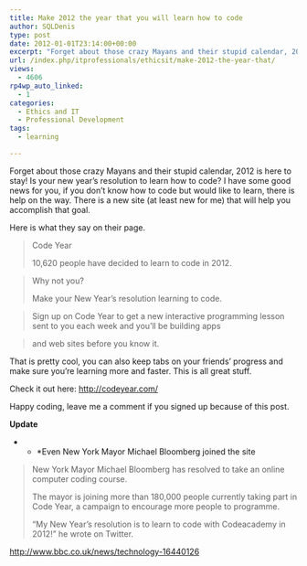 ```yaml
---
title: Make 2012 the year that you will learn how to code
author: SQLDenis
type: post
date: 2012-01-01T23:14:00+00:00
excerpt: "Forget about those crazy Mayans and their stupid calendar, 2012 is here to stay! Is your new year's resolution to learn how to code? I have some good news for you, if you don't know how to code but would like to learn, there is help on the way. There is&hellip;"
url: /index.php/itprofessionals/ethicsit/make-2012-the-year-that/
views:
  - 4606
rp4wp_auto_linked:
  - 1
categories:
  - Ethics and IT
  - Professional Development
tags:
  - learning

---
```

Forget about those crazy Mayans and their stupid calendar, 2012 is here to stay! Is your new year&#8217;s resolution to learn how to code? I have some good news for you, if you don&#8217;t know how to code but would like to learn, there is help on the way. There is a new site (at least new for me) that will help you accomplish that goal.

Here is what they say on their page.

> Code Year
> 
> 10,620 people have decided to learn to code in 2012.
  
> Why not you?
> 
> Make your New Year&#8217;s resolution learning to code.
  
> Sign up on Code Year to get a new interactive programming lesson sent to you each week and you&#8217;ll be building apps
  
> and web sites before you know it. 

That is pretty cool, you can also keep tabs on your friends&#8217; progress and make sure you&#8217;re learning more and faster. This is all great stuff.

Check it out here: http://codeyear.com/

Happy coding, leave me a comment if you signed up because of this post.

**Update**

* * *Even New York Mayor Michael Bloomberg joined the site</p> 

> New York Mayor Michael Bloomberg has resolved to take an online computer coding course.
> 
> The mayor is joining more than 180,000 people currently taking part in Code Year, a campaign to encourage more people to programme.
> 
> &#8220;My New Year&#8217;s resolution is to learn to code with Codeacademy in 2012!&#8221; he wrote on Twitter.

http://www.bbc.co.uk/news/technology-16440126